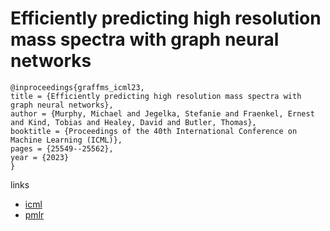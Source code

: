 # Efficiently predicting high resolution mass spectra with graph neural networks

```
@inproceedings{graffms_icml23,
title = {Efficiently predicting high resolution mass spectra with graph neural networks},
author = {Murphy, Michael and Jegelka, Stefanie and Fraenkel, Ernest and Kind, Tobias and Healey, David and Butler, Thomas},
booktitle = {Proceedings of the 40th International Conference on Machine Learning (ICML)},
pages = {25549--25562},
year = {2023}
}
```

links
- [icml](https://icml.cc/Conferences/2023/Schedule?showEvent=24945)
- [pmlr](https://proceedings.mlr.press/v202/murphy23a.html)
